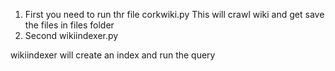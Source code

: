 1. First you need to run thr file corkwiki.py
   This will crawl wiki and get save the files in files folder
2. Second wikiindexer.py

wikiindexer will create an index and run the query